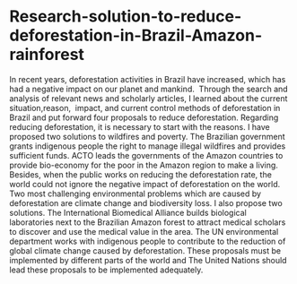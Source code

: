 # Research-solution-to-reduce-deforestation-in-Brazil-Amazon-rainforest
In recent years, deforestation activities in Brazil have increased, which has had a negative impact on our planet and mankind. 
Through the search and analysis of relevant news and scholarly articles, I learned about the current situation,reason,  impact, and current control methods of deforestation in Brazil and put forward four proposals to reduce deforestation.
Regarding reducing deforestation, it is necessary to start with the reasons. I have proposed two solutions to wildfires and poverty. The Brazilian government grants indigenous people the right to manage illegal wildfires and provides sufficient funds. ACTO leads the governments of the Amazon countries to provide bio-economy for the poor in the Amazon region to make a living. 
Besides, when the public works on reducing the deforestation rate, the world could not ignore the negative impact of deforestation on the world. Two most challenging environmental problems which are caused by deforestation are climate change and biodiversity loss. I also propose two solutions. The International Biomedical Alliance builds biological laboratories next to the Brazilian Amazon forest to attract medical scholars to discover and use the medical value in the area. The UN environmental department works with indigenous people to contribute to the reduction of global climate change caused by deforestation.
These proposals must be implemented by different parts of the world and The United Nations should lead these proposals to be implemented adequately. 
